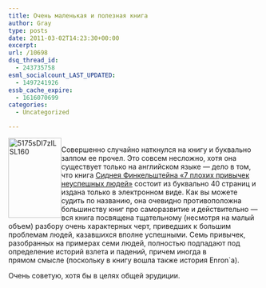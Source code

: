 ```yaml
---
title: Очень маленькая и полезная книга
author: Gray
type: posts
date: 2011-03-02T14:23:30+00:00
excerpt:
url: /10698
dsq_thread_id:
  - 243735758
esml_socialcount_LAST_UPDATED:
  - 1497241926
essb_cache_expire:
  - 1616070699
categories:
  - Uncategorized

---
```








[<img style="float: left;" title="5175sDI7zlL._SL160_.jpg" src="https://i0.wp.com/www.searchengines.ru/blog//5175sDI7zlL._SL160_.jpg?resize=106%2C160" border="0" alt="5175sDI7zlL SL160" width="106" height="160" data-recalc-dims="1" />][1]<img style="border: none !important; margin: 0px !important;" src="http://www.assoc-amazon.com/e/ir?t=blognot-20&l=as2&o=1&a=B0047Y088O" border="0" alt="" width="1" height="1" />

Совершенно случайно наткнулся на книгу и буквально залпом ее прочел. Это совсем несложно, хотя она существует только на английском языке — дело в том, что книга [Сиднея Финкельштейна &#171;7 плохих привычек неуспешных людей&#187;][1] состоит из буквально 40 страниц и издана только в электронном виде. Как вы можете судить по названию, она очевидно противоположна большинству книг про саморазвитие и действительно — вся книга посвящена тщательному (несмотря на малый объем) разбору очень характерных черт, приведших к большим проблемам людей, казавшихся вполне успешными. Семь привычек, разобранных на примерах семи людей, полностью подпадают под определение историй взлета и падений, причем иногда в прямом смысле (поскольку в книгу вошла также история Enron\`а).

Очень советую, хотя бы в целях общей эрудиции.

 

 [1]: http://www.amazon.com/gp/product/B0047Y088O?ie=UTF8&tag=blognot-20&linkCode=as2&camp=1789&creative=9325&creativeASIN=B0047Y088O